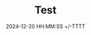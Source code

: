 ---
title: Test
date: 2024-12-20 HH:MM:SS +/-TTTT
categories: [Programming, Blogging]
tags: [blog]     # TAG names should always be lowercase
---